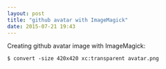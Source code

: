 ```yaml
---
layout: post
title: "github avatar with ImageMagick"
date: 2015-07-21 19:43
---
```


Creating github avatar image with ImageMagick:

~~~
$ convert -size 420x420 xc:transparent avatar.png
~~~
